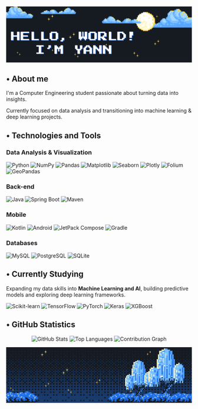 <p align="center">
  <img src="assets/banner_inicial.png" alt="Welcome Banner">
</p>

## • About me

I'm a Computer Engineering student passionate about turning data into insights.

Currently focused on data analysis and transitioning into machine learning & deep learning projects.


## • Technologies and Tools

### **Data Analysis & Visualization**
<p>
  <img src="https://img.shields.io/badge/Python-3776AB?style=for-the-badge&logo=python&logoColor=white" alt="Python">
  <img src="https://img.shields.io/badge/NumPy-013243?style=for-the-badge&logo=numpy&logoColor=white" alt="NumPy">
  <img src="https://img.shields.io/badge/Pandas-150458?style=for-the-badge&logo=pandas&logoColor=white" alt="Pandas">
  <img src="https://img.shields.io/badge/Matplotlib-003B57?style=for-the-badge&logo=matplotlib&logoColor=white" alt="Matplotlib">
  <img src="https://img.shields.io/badge/Seaborn-1F72B6?style=for-the-badge&logo=seaborn&logoColor=white" alt="Seaborn">
  <img src="https://img.shields.io/badge/Plotly-3F4F75?style=for-the-badge&logo=plotly&logoColor=white" alt="Plotly">
  <img src="https://img.shields.io/badge/Folium-77B829?style=for-the-badge&logo=folium&logoColor=white" alt="Folium">
  <img src="https://img.shields.io/badge/GeoPandas-32667E?style=for-the-badge&logo=geopandas&logoColor=white" alt="GeoPandas">
</p>

### **Back-end**
<p>
  <img src="https://img.shields.io/badge/Java-B07219.svg?style=for-the-badge&logo=openjdk&logoColor=white" alt="Java">
  <img src="https://img.shields.io/badge/Spring%20Boot-6DB33F?style=for-the-badge&logo=springboot&logoColor=white" alt="Spring Boot">
  <img src="https://img.shields.io/badge/Maven-C71A36?style=for-the-badge&logo=apachemaven&logoColor=white" alt="Maven">
</p>

### **Mobile**
<p>
  <img src="https://img.shields.io/badge/Kotlin-7F52FF?style=for-the-badge&logo=kotlin&logoColor=white" alt="Kotlin">
  <img src="https://img.shields.io/badge/Android-3DDC84?style=for-the-badge&logo=android&logoColor=white" alt="Android">
  <img src="https://img.shields.io/badge/Jetpack%20Compose-4285F4?style=for-the-badge&logo=Jetpack%20Compose&logoColor=white" alt="JetPack Compose">
  <img src="https://img.shields.io/badge/Gradle-02303A?style=for-the-badge&logo=gradle&logoColor=white" alt="Gradle">
</p>

### **Databases**
<p>
  <img src="https://img.shields.io/badge/MySQL-4479A1?style=for-the-badge&logo=mysql&logoColor=white" alt="MySQL">
  <img src="https://img.shields.io/badge/PostgreSQL-4169E1?style=for-the-badge&logo=postgresql&logoColor=white" alt="PostgreSQL">
  <img src="https://img.shields.io/badge/SQLite-003B57?style=for-the-badge&logo=sqlite&logoColor=white" alt="SQLite">
</p>

## • Currently Studying

Expanding my data skills into **Machine Learning and AI**, building predictive models and exploring deep learning frameworks.

<p>
  <img src="https://img.shields.io/badge/Scikit--Learn-F7931E?style=for-the-badge&logo=scikit-learn&logoColor=white" alt="Scikit-learn">
  <img src="https://img.shields.io/badge/TensorFlow-FF6F00?style=for-the-badge&logo=tensorflow&logoColor=white" alt="TensorFlow">
  <img src="https://img.shields.io/badge/PyTorch-EE4C2C?style=for-the-badge&logo=pytorch&logoColor=white" alt="PyTorch">
  <img src="https://img.shields.io/badge/Keras-D00000?style=for-the-badge&logo=keras&logoColor=white" alt="Keras">
  <img src="https://img.shields.io/badge/XGBoost-DC143C?style=for-the-badge&logoColor=white" alt="XGBoost">
</p>


## • GitHub Statistics
<p align="center">
  <img src="https://github-readme-stats.vercel.app/api?username=YannLeao&show_icons=true&theme=transparent&hide=stars,issues&show=prs_merged,prs_merged_percentage&custom_title=My%20GitHub%20Status&hide_border=true" alt="GitHub Stats">
  <img src="https://github-readme-stats.vercel.app/api/top-langs/?username=YannLeao&layout=donut&theme=transparent&hide_border=true" alt="Top Languages">
  <img src="https://github-readme-activity-graph.vercel.app/graph?username=YannLeao&theme=github-dark&custom_title=My%20Contribution%20Graph&hide_border=true&area=true&radius=15" alt="Contribution Graph">
</p>

<p align="center">
  <img src="assets/banner_final.png" alt="Farewell Banner">
</p>
